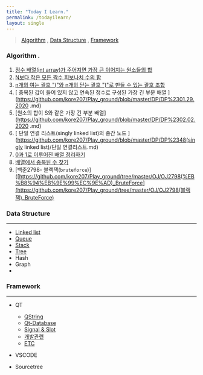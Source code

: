 ```yaml
---
title: "Today I Learn."
permalink: /todayilearn/
layout: single
---
```


> [Algorithm](#algorithm)   ,       [Data Structure](#data-structure)    ,      [Framework ](#framework)

### Algorithm .

1. [ 정수 배열(int array)가 주어지면 가장 큰 이어지는 원소들의 합 ]( https://github.com/kore207/Play_ground/blob/master/DP/DP%231.md )
2. [ N보다 작은 모든 짝수 피보나치 수의 합 ]( https://github.com/kore207/Play_ground/blob/master/DP/DP%232.md )
3. [  n개의 여는 괄호 "("와 n개의 닫는 괄호 ")"로 만들 수 있는 괄호 조합 ]( https://github.com/kore207/Play_ground/blob/master/DP/DP%233(recusive).md )
4. [  중복된 값이 들어 있지 않고 연속된 정수로 구성된 가장 긴 부분 배열 ](https://github.com/kore207/Play_ground/blob/master/DP/DP%2301.29.2020 .md)
5. [원소의 합이 S와 같은 가장 긴 부분 배열](https://github.com/kore207/Play_ground/blob/master/DP/DP%2302.02.2020 .md)
6. [ 단일 연결 리스트(singly linked list)의 중간 노드 ](https://github.com/kore207/Play_ground/blob/master/DP/DP%2348(singly linked list)/단일 연결리스트.md) 
7. [0과 1로 이루어진 배열 정리하기]( https://github.com/kore207/Play_ground/blob/master/DP/DP%2302.19.2020.md )
8. [배열에서 중복된 수 찾기]( https://github.com/kore207/Play_ground/blob/master/DP/DP%2302.23.2020.md)
9. [백준2798- 블랙잭(`bruteforce`)]([https://github.com/kore207/Play_ground/tree/master/OJ/OJ2798(%EB%B8%94%EB%9E%99%EC%9E%AD)_BruteForce](https://github.com/kore207/Play_ground/tree/master/OJ/OJ2798(블랙잭)_BruteForce)



### Data Structure

---

* [Linked list](https://github.com/kore207/data_structure/blob/master/Linked%20list/Basic.md)
* [Queue]( https://github.com/kore207/data_structure/blob/master/Queue/QUEUE1.md )
* [Stack]( https://github.com/kore207/data_structure/blob/master/Stack/Stack.md )
* [Tree](https://github.com/kore207/data_structure/blob/master/Tree/Tree.md)
* Hash 
* Graph
* 

### Framework

---

* QT
  * [QString ]( https://github.com/kore207/TIL/blob/master/Qt/QString.md )
  * [Qt-Database]( https://github.com/kore207/TIL/blob/master/Qt/Qt-Database.md )
  * [Signal & Slot]( https://github.com/kore207/TIL/blob/master/Qt/Signal%2CSlot.md )
  * [개발관련]( https://github.com/kore207/TIL/blob/master/Qt/Unique.md )
  * [ETC]( https://github.com/kore207/TIL/blob/master/Qt/etc.md )

* VSCODE

* Sourcetree
















